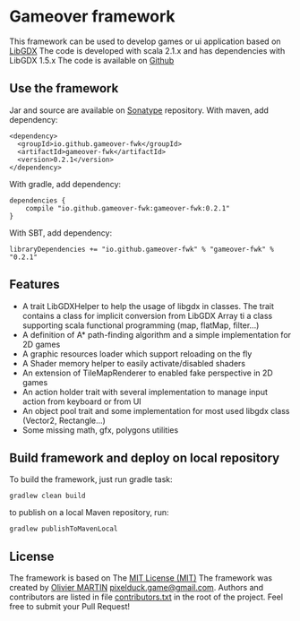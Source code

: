# Gameover framework
This framework can be used to develop games or ui application based on [LibGDX](https://libgdx.badlogicgames.com)
The code is developed with scala 2.1.x and has dependencies with LibGDX 1.5.x
The code is available on [Github](https://github.com/gameover-fwl/gameover-fwk)

## Use the framework
Jar and source are available on [Sonatype](http://www.sonatype.org/) repository.
With maven, add dependency:
```
<dependency>
  <groupId>io.github.gameover-fwk</groupId>
  <artifactId>gameover-fwk</artifactId>
  <version>0.2.1</version>
</dependency>
```

With gradle, add dependency:
```
dependencies {
    compile "io.github.gameover-fwk:gameover-fwk:0.2.1"
}
```

With SBT, add dependency:
```
libraryDependencies += "io.github.gameover-fwk" % "gameover-fwk" % "0.2.1"
```

## Features
* A trait LibGDXHelper to help the usage of libgdx in classes. The trait contains a class for implicit conversion from LibGDX Array ti a class supporting scala functional programming (map, flatMap, filter...)
* A definition of A* path-finding algorithm and a simple implementation for 2D games
* A graphic resources loader which support reloading on the fly
* A Shader memory helper to easily activate/disabled shaders
* An extension of TileMapRenderer to enabled fake perspective in 2D games
* An action holder trait with several implementation to manage input action from keyboard or from UI
* An object pool trait and some implementation for most used libgdx class (Vector2, Rectangle...)
* Some missing math, gfx, polygons utilities

## Build framework and deploy on local repository
To build the framework, just run gradle task:
```
gradlew clean build
```

to publish on a local Maven repository, run:
```
gradlew publishToMavenLocal
```

## License
The framework is based on The [MIT License (MIT)](https://en.wikipedia.org/wiki/MIT_License)
The framework was created by [Olivier MARTIN](http://gameover.co.in) <pixelduck.game@gmail.com>.
Authors and contributors are listed in file [contributors.txt](contributors.txt) in the root of the project.
Feel free to submit your Pull Request!
